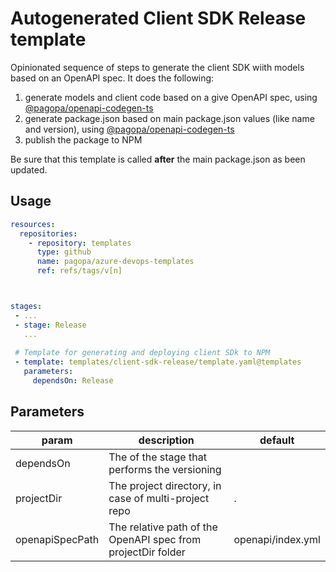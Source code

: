 # Autogenerated Client SDK Release template

Opinionated sequence of steps to generate the client SDK wiith models based on an OpenAPI spec. It does the following:

1. generate models and client code based on a give OpenAPI spec, using [@pagopa/openapi-codegen-ts](https://www.npmjs.com/package/@pagopa/openapi-codegen-ts)
1. generate package.json based on main package.json values (like name and version), using [@pagopa/openapi-codegen-ts](https://www.npmjs.com/package/@pagopa/openapi-codegen-ts)
1. publish the package to NPM

Be sure that this template is called **after** the main package.json as been updated.


## Usage

```yaml
resources:
  repositories:
    - repository: templates
      type: github
      name: pagopa/azure-devops-templates
      ref: refs/tags/v[n]



stages:
 - ...
 - stage: Release
   ...
  
 # Template for generating and deploying client SDk to NPM
 - template: templates/client-sdk-release/template.yaml@templates 
   parameters:
     dependsOn: Release

```

## Parameters

|param|description|default|
|-|-|-|
|dependsOn|The of the stage that performs the versioning ||
|projectDir|The project directory, in case of multi-project repo |.|
|openapiSpecPath|The relative path of the OpenAPI spec from projectDir folder | openapi/index.yml |

